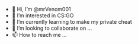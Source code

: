- 👋 Hi, I’m @mrVenom001
- 👀 I’m interested in CS:GO
- 🌱 I’m currently learning to make my private cheat
- 💞️ I’m looking to collaborate on ...
- 📫 How to reach me ...

<!---
mrVenom001/mrVenom001 is a ✨ special ✨ repository because its `README.md` (this file) appears on your GitHub profile.
You can click the Preview link to take a look at your changes.
--->
